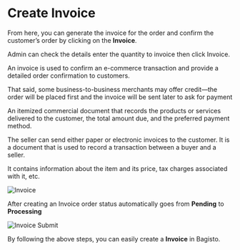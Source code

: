 # Create Invoice

From here, you can generate the invoice for the order and confirm the customer’s order by clicking on the **Invoice**. 

Admin can check the details enter the quantity to invoice then click Invoice.

An invoice is used to confirm an e-commerce transaction and provide a detailed order confirmation to customers. 

That said, some business-to-business merchants may offer credit—the order will be placed first and the invoice will be sent later to ask for payment

An itemized commercial document that records the products or services delivered to the customer, the total amount due, and the preferred payment method. 

The seller can send either paper or electronic invoices to the customer. It is a document that is used to record a transaction between a buyer and a seller.

It contains information about the item and its price, tax charges associated with it, etc.

<img src="/images/orders/invoice.png" alt="Invoice" />

After creating an Invoice order status automatically goes from **Pending** to **Processing**

<img src="/images/orders/invoiceSubmit.png" alt="Invoice Submit" />

By following the above steps, you can easily create a **Invoice** in Bagisto.
